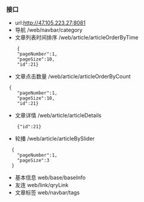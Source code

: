 
### 接口
- url:http://47.105.223.27:8081
- 导航 /web/navbar/category
- 文章列表时间排序 /web/article/articleOrderByTime
```
    {
	"pageNumber":1,
	"pageSize":10,
	"id":21}
```
- 文章点击数量 /web/article/articleOrderByCount
```
 {
	"pageNumber":1,
	"pageSize":10,
	"id":21}
```
- 文章详情 /web/article/articleDetails
```
    {"id":21}
```
- 轮播 /web/article/articleBySlider 
```
  {
	"pageNumber":1,
	"pageSize":3
  }
``` 
- 基本信息 web/base/baseInfo
- 友连 web/link/qryLink 
- 文章标签 web/navbar/tags


